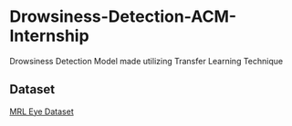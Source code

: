 # Drowsiness-Detection-ACM-Internship

Drowsiness Detection Model made utilizing Transfer Learning Technique

## Dataset
[MRL Eye Dataset](http://mrl.cs.vsb.cz/eyedataset) 
